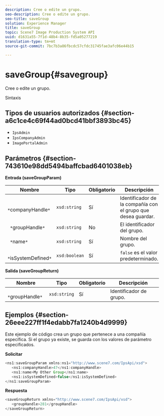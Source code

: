 ```yaml
---
description: Cree o edite un grupo.
seo-description: Cree o edite un grupo.
seo-title: saveGroup
solution: Experience Manager
title: saveGroup
topic: Scene7 Image Production System API
uuid: d1631a55-7f1d-48b4-8b35-fd5a05277219
translation-type: tm+mt
source-git-commit: 7bc7b3a86fbcdc57cfdc31745fae3afc06e44b15

---
```



# saveGroup{#savegroup}

Cree o edite un grupo.

Sintaxis

## Tipos de usuarios autorizados {#section-a6c1ce4c69f44ad0bcd41bbf3893bc45}

* `IpsAdmin`
* `IpsCompanyAdmin`
* `ImagePortalAdmin`

## Parámetros {#section-743610e98dd5494baffcbad6401038eb}

**Entrada (saveGroupParam)**

| Nombre | Tipo | Obligatorio | Descripción |
|---|---|---|---|
| ` *`companyHandle`*` | `xsd:string` | Sí | Identificador de la compañía con el grupo que desea guardar. |
| ` *`groupHandle`*` | `xsd:string` | No | El identificador del grupo. |
| ` *`name`*` | `xsd:string` | Sí | Nombre del grupo. |
| ` *`isSystemDefined`*` | `xsd:boolean` | Sí | `false` es el valor predeterminado. |

**Salida (saveGroupReturn)**

| Nombre | Tipo | Obligatorio | Descripción |
|---|---|---|---|
| ` *`groupHandle`*` | `xsd:string` | Sí | Identificador de grupo. |

## Ejemplos {#section-26eee227ff1f4edabb7fa1240b4d9999}

Este ejemplo de código crea un grupo que pertenece a una compañía específica. Si el grupo ya existe, se guarda con los valores de parámetro especificados.

**Solicitar**

```java
<ns1:saveGroupParam xmlns:ns1="http://www.scene7.com/IpsApi/xsd">
   <ns1:companyHandle>47</ns1:companyHandle>
   <ns1:name>My Other Group</ns1:name>
   <ns1:isSystemDefined>false</ns1:isSystemDefined>
</ns1:saveGroupParam>
```

**Respuesta**

```java
<saveGroupReturn xmlns="http://www.scene7.com/IpsApi/xsd">
   <groupHandle>281</groupHandle>
</saveGroupReturn>
```

